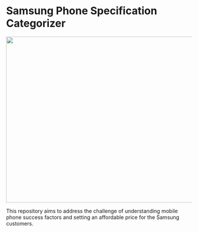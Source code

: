 # Samsung Phone Specification Categorizer
<p align="center">
  <img src="https://github.com/Misfit911/Samsung-Phone-Specification-Categorizer/assets/127237815/ee873031-85dc-4d6b-834d-2774174a038a" width="900" height="450">
</p>
<p align="center"></p>
This repository aims to address the challenge of understanding mobile phone success factors and setting an affordable price for the Samsung customers.
